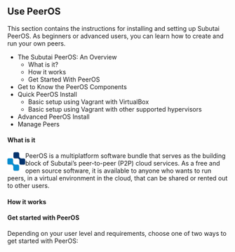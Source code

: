## Use PeerOS
This section contains the instructions for installing and setting up Subutai PeerOS. As beginners or advanced users, you can learn how to create and run your own peers.

- The Subutai PeerOS: An Overview
  - What is it?
  - How it works
  - Get Started With PeerOS
- Get to Know the PeerOS Components
- Quick PeerOS Install
  - Basic setup using Vagrant with VirtualBox
  - Basic setup using Vagrant with other supported hypervisors
- Advanced PeerOS Install
- Manage Peers

#### What is it
<img align="left" src=https://github.com/MarilizaC/icons/blob/master/icon_peerOS.png> PeerOS is a multiplatform software bundle that serves as the building block of Subutai’s peer-to-peer (P2P) cloud services. As a free and open source software, it is available to anyone who wants to run peers, in a virtual environment in the cloud, that can be shared or rented out to other users. </img>

#### How it works

#### Get started with PeerOS
Depending on your user level and requirements, choose one of two ways to get started with PeerOS:

